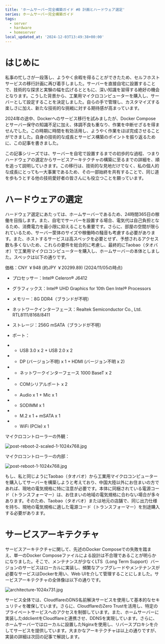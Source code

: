```yaml
---
title: 'ホームサーバー完全構築ガイド #0 計画とハードウェア選定'
series: ホームサーバー完全構築ガイド
tags:
  - server
  - hardware
  - homeserver
local_updated_at: '2024-12-03T13:49:38+00:00'
---
```


# はじめに

私事の忙しさが一段落し、ようやく余暇を得ることができたため、セルフホストサービスの移行計画に再び着手しました。サーバーを直接自宅に設置することで、技術的な探求と実験の幅を広げるとともに、深い知識を習得する絶好の機会となります。こうした背景から、工業用マイクロコンピューターを購入し、サーバーとして設定することを決定しました。自らの手で管理し、カスタマイズする楽しさに加え、新たな技術的な挑戦に対する期待感が高まっています。

2024年の途中、Dockerへのサービス移行を試みましたが、Docker Composeとサーバー保守の知識不足に加え、体調不良も重なり、作業を中断せざるを得ませんでした。この時期に時間を有効活用し、ようやく作業をほぼ完成させることができました。自身の技術的な成長とサービス構築のポイントを振り返るために、この記事を書きました。

この記事シリーズでは、サーバーを自宅で設置するまでの初歩的な過程、つまりハードウェアの選定からサービスアーキテクチャの構築に至るまでの詳細を、順を追って説明していきます。この移行は、技術的な見地だけでなく、私の個人的な成長にとっても一大事業であるため、その一部始終を共有することで、同じ道を歩もうとする他の技術愛好者の皆さんにも役立つことを願っています。

# ハードウェアの選定

ハードウェア選定にあたっては、ホームサーバーであるため、24時間365日の稼働を目指します。また、自宅でサーバーを設置する場合、電気代は自己負担となるため、消費電力を最小限に抑えることも重要です。さらに、部屋の空間が限られているため、サーバー筐体のサイズや稼働時の騒音も考慮する必要があります。また、ホストするサービスは高スペックを必要とせず、予想されるアクセス数も多くないため、これらの要件を総合的に考慮し、最終的にTaobao（タオバオ）で工業用マイクロコンピューターを購入し、ホームサーバーの本体としました。スペックは以下の通りです。

価格：CNY ￥948 (約JPY ￥20299.89) (2024/11/05の時点)

- プロセッサー：Intel® Celeron® J6412

- グラフィックス：Intel® UHD Graphics for 10th Gen Intel® Processors

- メモリー：8G DDR4（ブランドが不明）

- ネットワークインターフェース：Realtek Semiconductor Co., Ltd. RTL8111/8168/8411

- ストレージ：256G mSATA（ブランドが不明）

- ポート：

- - USB 3.0 x 2 + USB 2.0 x 2

- - DP (バージョン不明) x 1 + HDMI (バージョン不明 x 2)

- - ネットワークインターフェース 1000 BaseT x 2

- - COMシリアルポート x 2

- - Audio x 1 + Mic x 1

- - SODIMM x 1

- - M.2 x 1 + mSATA x 1

- - WiFi (PCIe) x 1

マイクロコントローラーの外観：

![post-reboot-2-scaled-1-1024x768.jpg](https://qiita-image-store.s3.ap-northeast-1.amazonaws.com/0/3877434/44764226-35c8-987f-b5bb-2c1ad17a4f39.jpeg)

マイクロコントローラーの内部：

![post-reboot-1-1024x768.jpg](https://qiita-image-store.s3.ap-northeast-1.amazonaws.com/0/3877434/905700da-d4c6-0f99-8579-51f59a4fbdca.jpeg)


もし、私と同じようにTaobao（タオバオ）から工業用マイクロコンピューターを購入してサーバーを構築しようと考えており、中国大陸以外にお住まいの方であれば、現地の電気規格に特に注意が必要です。本体に同梱されている電源コード（トランスフォーマー）は、お住まいの地域の電気規格に合わない場合が多々あります。そのため、Taobao（タオバオ）または地元の店舗で、同じ出力仕様を持ち、現地の電気規格に適した電源コード（トランスフォーマー）を別途購入する必要があります。

# サービスアーキテクチャ

サービスアーキテクチャに関して、先述のDocker Composeでの失敗を踏まえ、単一のDocker Composeファイルによる設計は不合理であることが明らかになりました。そこで、メンテナンスが少なくLTS（Long Term Support）バージョンのサービスはローカルに実装し、頻繁なアップグレードやメンテナンスが必要なサービスはDockerを用い、Web UIを介して管理することにしました。サービスアーキテクチャの全体像は以下の通りです。

![architecture-1024x731.jpg](https://qiita-image-store.s3.ap-northeast-1.amazonaws.com/0/3877434/f64cbf23-52d4-3b3a-0150-668205564cda.jpeg)

サービス全体では、CloudflareのDNS名前解決サービスを使用して基本的なセキュリティを確保しています。さらに、CloudflareのZero Trustを活用し、特定のプライベートサービスへのアクセスを制御しています。また、ホームサーバーに実装したddclientをCloudflareと連携させ、DDNSを実現しています。さらに、ホームサーバーではローカルに設置したNginxを使用し、リバースプロキシを介してサービスを提供しています。大まかなアーキテクチャは以上の通りですが、実装の詳細は次回の記事で解説します。
